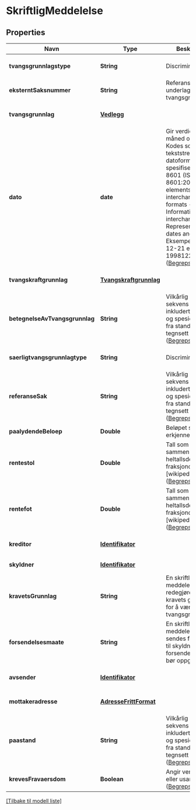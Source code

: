 # SkriftligMeddelelse

## Properties

| Navn                           | Type                                              | Beskrivelse                                                                                                                                                                                                                                                                                                                                                            | Notater                      |
|--------------------------------|---------------------------------------------------|------------------------------------------------------------------------------------------------------------------------------------------------------------------------------------------------------------------------------------------------------------------------------------------------------------------------------------------------------------------------|------------------------------|
| **tvangsgrunnlagstype**        | **String**                                        | Discriminator                                                                                                                                                                                                                                                                                                                                                          | [optional] [default to null] |
| **eksterntSaksnummer**         | **String**                                        | Referanse til underlaget for tvangsgrunnlaget                                                                                                                                                                                                                                                                                                                          | [optional] [default to null] |
| **tvangsgrunnlag**             | [**Vedlegg**](Vedlegg.md)                         |                                                                                                                                                                                                                                                                                                                                                                        | [optional] [default to null] |
| **dato**                       | **date**                                          | Gir verdier for år, måned og dag. Kodes som en tekststreng etter datoformatering spesifisert i  ISO 8601 (ISO 8601:2004 Data elements and interchange formats -- Information interchange -- Representation of dates and times). Eksempel : 1998-12-21 eller 19981221.   ([Begrepsreferanse](https://data.skatteetaten.no/begrep/20b52aed-9fe1-11e5-a9f8-e4115b280940)) | [optional] [default to null] |
| **tvangskraftgrunnlag**        | [**Tvangskraftgrunnlag**](Tvangskraftgrunnlag.md) |                                                                                                                                                                                                                                                                                                                                                                        | [optional] [default to null] |
| **betegnelseAvTvangsgrunnlag** | **String**                                        | Vilkårlig lang sekvens av tegn inkludert aksenter og spesielle tegn fra standardiserte tegnsett   ([Begrepsreferanse](https://data.skatteetaten.no/begrep/20b52af3-9fe1-11e5-a9f8-e4115b280940))                                                                                                                                                                       | [default to null]            |
| **saerligtvangsgrunnlagtype**  | **String**                                        | Discriminator                                                                                                                                                                                                                                                                                                                                                          | [optional] [default to null] |
| **referanseSak**               | **String**                                        | Vilkårlig lang sekvens av tegn inkludert aksenter og spesielle tegn fra standardiserte tegnsett   ([Begrepsreferanse](https://data.skatteetaten.no/begrep/20b52af3-9fe1-11e5-a9f8-e4115b280940))                                                                                                                                                                       | [optional] [default to null] |
| **paalydendeBeloep**           | **Double**                                        | Beløpet skyldner erkjenner å skylde                                                                                                                                                                                                                                                                                                                                    | [default to null]            |
| **rentestol**                  | **Double**                                        | Tall som er satt sammen av en heltallsdel og en fraksjondel [wikipedia]   ([Begrepsreferanse](https://data.skatteetaten.no/begrep/20b52aef-9fe1-11e5-a9f8-e4115b280940))                                                                                                                                                                                               | [optional] [default to null] |
| **rentefot**                   | **Double**                                        | Tall som er satt sammen av en heltallsdel og en fraksjondel [wikipedia]   ([Begrepsreferanse](https://data.skatteetaten.no/begrep/20b52aef-9fe1-11e5-a9f8-e4115b280940))                                                                                                                                                                                               | [optional] [default to null] |
| **kreditor**                   | [**Identifikator**](Identifikator.md)             |                                                                                                                                                                                                                                                                                                                                                                        | [optional] [default to null] |
| **skyldner**                   | [**Identifikator**](Identifikator.md)             |                                                                                                                                                                                                                                                                                                                                                                        | [default to null]            |
| **kravetsGrunnlag**            | **String**                                        | En skriftlig meddelelse må redegjøre for kravets grunnlag for å være gyldig tvangsgrunnlag.                                                                                                                                                                                                                                                                            | [optional] [default to null] |
| **forsendelsesmaate**          | **String**                                        | En skriftlig meddelelse skal sendes fra kreditor til skyldner - forsendelsesmåten bør oppgis.                                                                                                                                                                                                                                                                          | [optional] [default to null] |
| **avsender**                   | [**Identifikator**](Identifikator.md)             |                                                                                                                                                                                                                                                                                                                                                                        | [optional] [default to null] |
| **mottakeradresse**            | [**AdresseFrittFormat**](AdresseFrittFormat.md)   |                                                                                                                                                                                                                                                                                                                                                                        | [optional] [default to null] |
| **paastand**                   | **String**                                        | Vilkårlig lang sekvens av tegn inkludert aksenter og spesielle tegn fra standardiserte tegnsett   ([Begrepsreferanse](https://data.skatteetaten.no/begrep/20b52af3-9fe1-11e5-a9f8-e4115b280940))                                                                                                                                                                       | [optional] [default to null] |
| **krevesFravaersdom**          | **Boolean**                                       | Angir verdien sann eller usann   ([Begrepsreferanse](https://data.skatteetaten.no/begrep/20b52aec-9fe1-11e5-a9f8-e4115b280940))                                                                                                                                                                                                                                        | [default to null]            |

[[Tilbake til modell liste]](../index.md)

